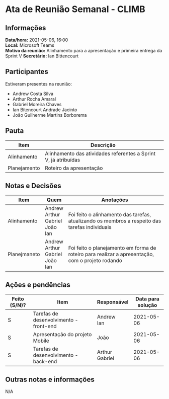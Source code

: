# Ata de Reunião Semanal - CLIMB

## Informações

**Data/hora:** 2021-05-06, 16:00  
**Local:** Microsoft Teams  
**Motivo da reunião:** Alinhamento para a apresentação e primeira entrega da Sprint V
**Secretário:** Ian Bittencourt

## Participantes

Estiveram presentes na reunião:

- Andrew Costa Silva
- Arthur Rocha Amaral
- Gabriel Moreira Chaves
- Ian Bitencourt Andrade Jacinto
- João Guilherme Martins Borborema

## Pauta

| Item         | Descrição                                                       |
| ------------ | --------------------------------------------------------------- |
| Alinhamento  | Alinhamento das atividades referentes a Sprint V, já atribuídas |
| Planejamento | Roteiro da apresentação                                         |

## Notas e Decisões

| Item         | Quem                                                   | Anotações                                                                                        |
| ------------ | ------------------------------------------------------ | ------------------------------------------------------------------------------------------------ |
| Alinhamento  | Andrew <br/> Arthur <br/> Gabriel <br/> João <br/> Ian | Foi feito o alinhamento das tarefas, atualizando os membros a respeito das tarefas individuais   |
| Planejmaneto | Andrew <br/> Arthur <br/> Gabriel <br/> João <br/> Ian | Foi feito o planejamento em forma de roteiro para realizar a apresentação, com o projeto rodando |

## Ações e pendências

| Feito (S/N)? | Item                                   | Responsável          | Data para solução |
| ------------ | -------------------------------------- | -------------------- | ----------------- |
| S            | Tarefas de desenvolvimento - front-end | Andrew <br/> Ian     | 2021-05-06        |
| S            | Apresentação do projeto Mobile         | João                 | 2021-05-06        |
| S            | Tarefas de desenvolvimento - back-end  | Arthur <br/> Gabriel | 2021-05-06        |

## Outras notas e informações

N/A

